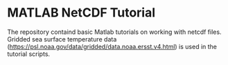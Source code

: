 # MATLAB NetCDF Tutorial

The repository containd basic Matlab tutorials on working with netcdf files. Gridded sea surface temperature data (https://psl.noaa.gov/data/gridded/data.noaa.ersst.v4.html) is used in the tutorial scripts.
